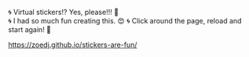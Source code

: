 :cyclone: Virtual stickers:interrobang: Yes, please!!! :100:   
:cyclone: I had so much fun creating this. :heart_eyes:
:cyclone: Click around the page, reload and start again! :tada:

https://zoedj.github.io/stickers-are-fun/
